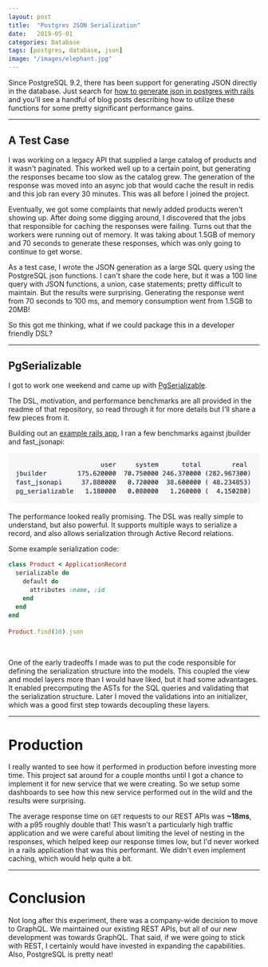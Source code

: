 ```yaml
---
layout: post
title:  "Postgres JSON Serialization"
date:   2019-05-01
categories: Database
tags: [postgres, database, json]
image: "/images/elephant.jpg"
---
```


Since PostgreSQL 9.2, there has been support for generating JSON directly in the database. Just search for <u><a href="http://www.google.com/search?q=how+to+generate+json+in+postgres+with+rails" target="_blank_">how to generate json in postgres with rails</a></u> and you'll see a handful of blog posts describing how to utilize these functions for some pretty significant performance gains.

****

## A Test Case

I was working on a legacy API that supplied a large catalog of products and it wasn't paginated. This worked well up to a certain point, but generating the responses became too slow as the catalog grew. The generation of the response was moved into an async job that would cache the result in redis and this job ran every 30 minutes. This was all before I joined the project.

Eventually, we got some complaints that newly added products weren't showing up. After doing some digging around, I discovered that the jobs that responsible for caching the responses were failing. Turns out that the workers were running out of memory. It was taking about 1.5GB of memory and 70 seconds to generate these responses, which was only going to continue to get worse.

As a test case, I wrote the JSON generation as a large SQL query using the PostgreSQL json functions. I can't share the code here, but it was a 100 line query with JSON functions, a union, case statements; pretty difficult to maintain. But the results were surprising. Generating the response went from 70 seconds to 100 ms, and memory consumption went from 1.5GB to 20MB!

So this got me thinking, what if we could package this in a developer friendly DSL?

****

## PgSerializable

I got to work one weekend and came up with [PgSerializable](https://github.com/matthewjf/pg_serializable).

The DSL, motivation, and performance benchmarks are all provided in the readme of that repository, so read through it for more details but I'll share a few pieces from it.

Building out an <a href="https://github.com/matthewjf/pg_serializer_example" target="_blank_">example rails app</a>, I ran a few benchmarks against jbuilder and fast_jsonapi:

![benchmarks](/images/pg_serializable_benchmarks.png "benchmarks")

The performance looked really promising. The DSL was really simple to understand, but also powerful. It supports multiple ways to serialize a record, and also allows serialization through Active Record relations.

Some example serialization code:
```ruby
class Product < ApplicationRecord
  serializable do
    default do
      attributes :name, :id
    end
  end
end

Product.find(10).json
```
<br/>


One of the early tradeoffs I made was to put the code responsible for defining the serialization structure into the models. This coupled the view and model layers more than I would have liked, but it had some advantages. It enabled precomputing the ASTs for the SQL queries and validating that the serialization structure. Later I moved the validations into an initializer, which was a good first step towards decoupling these layers.

****

# Production

I really wanted to see how it performed in production before investing more time. This project sat around for a couple months until I got a chance to implement it for new service that we were creating. So we setup some dashboards to see how this new service performed out in the wild and the results were surprising.

The average response time on `GET` requests to our REST APIs was <b>~18ms</b>, with a p95 roughly double that! This wasn't a particularly high traffic application and we were careful about limiting the level of nesting in the responses, which helped keep our response times low, but I'd never worked in a rails application that was this performant. We didn't even implement caching, which would help quite a bit.

****

# Conclusion

Not long after this experiment, there was a company-wide decision to move to GraphQL. We maintained our existing REST APIs, but all of our new development was towards GraphQL. That said, if we were going to stick with REST, I certainly would have invested in expanding the capabilities. Also, PostgreSQL is pretty neat!
